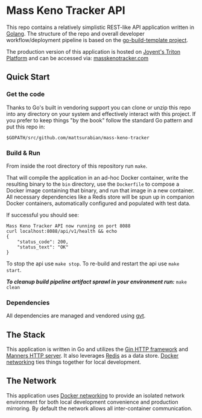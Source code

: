# Mass Keno Tracker API

This repo contains a relatively simplistic REST-like API application written in 
[Golang]. The structure of the repo and overall developer workflow/deployment 
pipeline is based on the [go-build-template project].

The production version of this application is hosted on [Joyent's Triton Platform] 
and can be accessed via: [masskenotracker.com]

## Quick Start

### Get the code

Thanks to Go's built in vendoring support you can clone or unzip this repo into 
any directory on your system and effectively interact with this project. If you 
prefer to keep things "by the book" follow the standard Go pattern and put this 
repo in:

```
$GOPATH/src/github.com/mattsurabian/mass-keno-tracker
```

### Build & Run

From inside the root directory of this repository run `make`. 

That will compile the application in an ad-hoc Docker container, write the 
resulting binary to the `bin` directory, use the `Dockerfile` to compose a 
Docker image containing that binary, and run that image in a new container. 
All necessary dependencies like a Redis store will be spun up in companion 
Docker containers, automatically configured and populated with test data.

If successful you should see:

```
Mass Keno Tracker API now running on port 8088
curl localhost:8088/api/v1/health && echo
{
    "status_code": 200,
    "status_text": "OK"
}

```

To stop the api use `make stop`. To re-build and restart the api use `make start`.

**_To cleanup build pipeline artifact sprawl in your environment run:_** `make clean`

### Dependencies

All dependencies are managed and vendored using [gvt].

## The Stack

This application is written in Go and utilizes the [Gin HTTP framework] and 
[Manners HTTP server]. It also leverages [Redis] as a data store. [Docker networking]
ties things together for local development.

## The Network

This application uses [Docker networking] to provide an isolated network environment
for both local development convenience and production mirroring. By default the 
network allows all inter-container communication.





[Golang]: https://golang.org/
[go-build-template project]: https://github.com/thockin/go-build-template
[Joyent's Triton Platform]: https://www.joyent.com/triton/compute
[masskenotracker.com]: http://masskenotracker.com
[gvt]: https://github.com/FiloSottile/gvt
[Gin HTTP framework]: https://github.com/gin-gonic/gin
[Manners HTTP server]: https://github.com/braintree/manners
[Redis]: https://redis.io/
[Docker networking]: https://docs.docker.com/engine/userguide/networking/